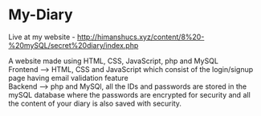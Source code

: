 # My-Diary
Live at my website - http://himanshucs.xyz/content/8%20-%20mySQL/secret%20diary/index.php

A website made using HTML, CSS, JavaScript, php and MySQL<br>
Frontend --> HTML, CSS and JavaScript which consist of the login/signup page having email validation feature <br>
Backend --> php and MySQl, all the IDs and passwords are stored in the mySQL database where the passwords are encrypted for security and all the content of your diary is also saved with security.

